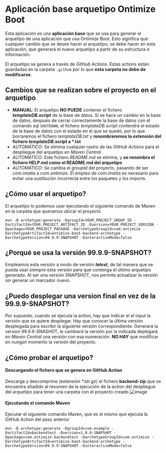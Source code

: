 # Aplicación base arquetipo Ontimize Boot
Esta aplicación es una **aplicación base** que se usa para generar el arquetipo de una aplicación que usa Ontimize Boot. Esto significa que cualquier cambio que se desee hacer al arquetipo, se debe hacer en esta aplicación, que generará el nuevo arquetipo a partir de su estructura e información.

El arquetipo se genera a través de *GitHub Actions*. Estas actions están guardadas en la carpeta <code>.github</code> por
lo que **esta carpeta no debe de modificarse**.

## Cambios que se realizan sobre el proyecto en el arquetipo
* **MANUAL**: El arquetipo **NO PUEDE** contener el fichero ***templateDB.script*** de la base de datos. Si se hace un cambio en la base de datos, después de cerrar correctamente la base de datos con el comando sql <code>SHUTDOWN</code>, el fichero *templateDB.script* contendrá el estado de la base de datos con el estado en el que se quedó, por lo que borraremos el fichero *templateDB.txt* y **renombraremos la extensión del fichero *templateDB.script* a \*.txt**
* *AUTOMÁTICO*: Se elimina cualquier rastro de las *GitHub Actions* para el despliegue del arquetipo en *Maven Central* 
* *AUTOMÁTICO*: Este fichero *README.md* se elimina, y **se renombra el fichero HELP.md como el README.md del arquetipo**
* *AUTOMÁTICO*: Se cambia el *groupId* del proyecto, pasando de ser *com.imatia* a *com.ontimize*. El empleo de *com.imatia* es necesario para evitar una sustitución incorrecta entre los paquetes y los imports.

## ¿Cómo usar el arquetipo?
El arquetipo lo podemos usar ejecutando el siguiente comando de Maven en la carpeta que queramos ubicar el proyecto
```
mvn -B archetype:generate -DgroupId=YOUR_PROJECT_GROUP_ID -DartifactId=YOUR_PROJECT_ARTIFACT_ID -Dversion=YOUR_PROJECT_VERSION -Dpackage=YOUR_PROJECT_PACKAGE -DarchetypeGroupId=com.ontimize -DarchetypeArtifactId=ontimize-boot-backend-archetype -DarchetypeVersion=99.9.9-SNAPSHOT -DinteractiveMode=false
```
## ¿Porqué se usa la versión 99.9.9-SNAPSHOT?
Empleamos esta versión a modo de versión ***latest***, de tal manera que se pueda usar siempre esta versión para que contenga el último arquetipo generado. Al ser una versión *SNAPSHOT*, nos permite actualizar la versión sin generar un marcador nuevo.

## ¿Puedo desplegar una version final en vez de la 99.9.9-SNAPSHOT?
Por supuesto, cuando se ejecuta la action, hay que indicar el el input la versión que se quiere desplegar. Hay que conocer la última versión desplegada para escribir la siguiente versión correspondiente. Generará la version 99.9.9-SNASHOT, le cambiará la versión por la indicada deplegará en *Maven Central* una versión con esa numeración. **NO HAY** que modificar en nungún momento la versión del proyecto.

## ¿Cómo probar el arquetipo?
#### Descargando el fichero que se genera en GitHub Action
Descarga y descomprime (extensión *\*.tar.gz*) el fichero **backend-zip** que se encuentra añadido al resumen de la ejecución de la action del despliegue del arquetipo para tener una carpeta con el proyecto creado
![image](https://i.imgur.com/rdyvGmI.png)
#### Ejecutando el comando Maven
Ejecutar el siguiente comando Maven, que es el mismo que ejecuta la GitHub Action del paso anterior
```
mvn -B archetype:generate -DgroupId=com.example -DartifactId=backendtest -Dversion=1.0.0-SNAPSHOT -Dpackage=com.ontimize.backendtest -DarchetypeGroupId=com.ontimize -DarchetypeArtifactId=ontimize-boot-backend-archetype -DarchetypeVersion=99.9.9-SNAPSHOT -DinteractiveMode=false
```
